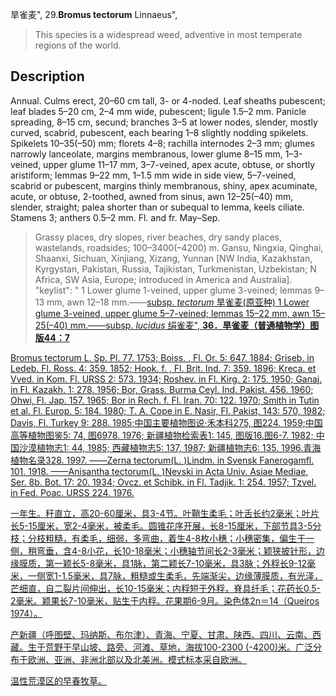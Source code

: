 旱雀麦",
29.**Bromus tectorum** Linnaeus",

> This species is a widespread weed, adventive in most temperate regions of the world.

## Description
Annual. Culms erect, 20–60 cm tall, 3- or 4-noded. Leaf sheaths pubescent; leaf blades 5–20 cm, 2–4 mm wide, pubescent; ligule 1.5–2 mm. Panicle spreading, 8–15 cm, secund; branches 3–5 at lower nodes, slender, mostly curved, scabrid, pubescent, each bearing 1–8 slightly nodding spikelets. Spikelets 10–35(–50) mm; florets 4–8; rachilla internodes 2–3 mm; glumes narrowly lanceolate, margins membranous, lower glume 8–15 mm, 1–3-veined, upper glume 11–17 mm, 3–7-veined, apex acute, obtuse, or shortly aristiform; lemmas 9–22 mm, 1–1.5 mm wide in side view, 5–7-veined, scabrid or pubescent, margins thinly membranous, shiny, apex acuminate, acute, or obtuse, 2-toothed, awned from sinus, awn 12–25(–40) mm, slender, straight; palea shorter than or subequal to lemma, keels ciliate. Stamens 3; anthers 0.5–2 mm. Fl. and fr. May–Sep.

> Grassy places, dry slopes, river beaches, dry sandy places, wastelands, roadsides; 100–3400(–4200) m. Gansu, Ningxia, Qinghai, Shaanxi, Sichuan, Xinjiang, Xizang, Yunnan [NW India, Kazakhstan, Kyrgystan, Pakistan, Russia, Tajikistan, Turkmenistan, Uzbekistan; N Africa, SW Asia, Europe; introduced in America and Australia].
  "keylist": "
1 Lower glume 1-veined, upper glume 3-veined; lemmas 9–13 mm, awn 12–18 mm.——<a href='/info/Bromus tectorum subsp. tectorum?t=foc'>subsp. *tectorum* 旱雀麦(原亚种)
1 Lower glume 3-veined, upper glume 5–7-veined; lemmas 15–22 mm, awn 15–25(–40) mm.——<a href='/info/Bromus tectorum subsp. lucidus?t=foc'>subsp. *lucidus* 绢雀麦",
**36．旱雀麦（普通植物学）图版44：7**

Bromus tectorum L. Sp. Pl. 77. 1753; Boiss. , Fl. Or. 5: 647. 1884; Griseb. in Ledeb. Fl. Ross. 4: 359. 1852; Hook. f. , Fl. Brit. Ind. 7: 359. 1896; Kreca. et Vved. in Kom. Fl. URSS 2: 573. 1934; Roshev. in Fl. Kirg. 2: 175. 1950; Ganaj. in Fl. Kazakh. 1: 278. 1956; Bor, Grass. Burma Ceyl. Ind. Pakist. 456. 1960; Ohwi, Fl. Jap. 157. 1965; Bor in Rech. f. Fl. Iran. 70: 122. 1970; Smith in Tutin et al. Fl. Europ. 5: 184. 1980; T. A. Cope in E. Nasir, Fl. Pakist, 143: 570, 1982; Davis, Fl. Turkey 9: 288. 1985;中国主要植物图说·禾本科275, 图224. 1959;中国高等植物图鉴5: 74, 图6978. 1976; 新疆植物检索表1: 145, 图版16.图6-7. 1982; 中国沙漠植物志1: 44, 1985; 西藏植物志5: 137, 1987; 新疆植物志6: 135. 1996.青海植物名录328. 1997. ——Zerna tectorum(L. )Lindm. in Svensk Fanerogamfl. 101. 1918. ——Anisantha tectorum(L. )Nevski in Acta Univ. Asiae Mediae, Ser. 8b. Bot. 17: 20. 1934; Ovcz. et Schibk. in Fl. Tadjik. 1: 254. 1957; Tzvel. in Fed. Poac. URSS 224. 1976.

一年生。秆直立，高20-60厘米，具3-4节。叶鞘生柔毛；叶舌长约2毫米；叶片长5-15厘米，宽2-4毫米，被柔毛。圆锥花序开展，长8-15厘米，下部节具3-5分枝；分枝粗糙，有柔毛，细弱，多弯曲，着生4-8枚小穗；小穗密集，偏生于一侧，稍弯垂，含4-8小花，长10-18毫米；小穗轴节间长2-3毫米；颖狭披针形，边缘膜质，第一颖长5-8毫米，具1脉，第二颖长7-10毫米，具3脉；外稃长9-12毫米，一侧宽1-1.5毫米，具7脉，粗糙或生柔毛，先端渐尖，边缘薄膜质，有光泽，芒细直，自二裂片间伸出，长10-15毫米；内稃短于外稃，脊具纤毛；花药长0.5-2毫米。颖果长7-10毫米，贴生于内稃。花果期6-9月。染色体2n＝14（Queiros 1974）。

产新疆（呼图壁、玛纳斯、布尔津）、青海、宁夏、甘肃、陕西、四川、云南、西藏。生于荒野干早山坡、路旁、河滩、草地，海拔100-2300 (-4200)米。广泛分布于欧洲、亚洲、非洲北部以及北美洲。模式标本采自欧洲。

温性荒漠区的早春牧草。
